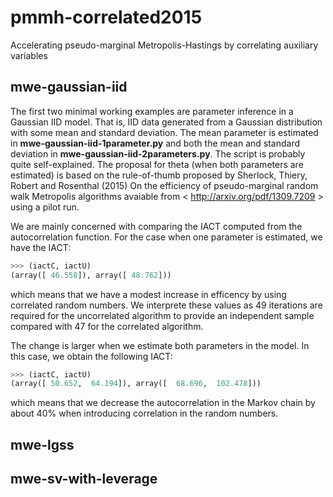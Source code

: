 # pmmh-correlated2015
Accelerating pseudo-marginal Metropolis-Hastings by correlating auxiliary variables

## mwe-gaussian-iid
The first two minimal working examples are parameter inference in a Gaussian IID model. That is, IID data generated from a Gaussian distribution with some mean and standard deviation. The mean parameter is estimated in **mwe-gaussian-iid-1parameter.py** and both the mean and standard deviation in **mwe-gaussian-iid-2parameters.py**. The script is probably quite self-explained. The proposal for theta (when both parameters are estimated) is based on the rule-of-thumb proposed by Sherlock, Thiery, Robert and Rosenthal (2015) 
On the efficiency of pseudo-marginal random walk Metropolis algorithms avaiable from < http://arxiv.org/pdf/1309.7209 > using a pilot run. 

We are mainly concerned with comparing the IACT computed from the autocorrelation function. For the case when one parameter is estimated, we have the IACT:
 
``` python
>>> (iactC, iactU)
(array([ 46.558]), array([ 48.762]))
```

which means that we have a modest increase in efficency by using correlated random numbers. We interprete these values as 49 iterations are required for the uncorrelated algorithm to provide an independent sample compared with 47 for the correlated algorithm.

The change is larger when we estimate both parameters in the model. In this case, we obtain the following IACT:

``` python
>>> (iactC, iactU)
(array([ 50.652,  64.194]), array([  68.696,  102.478]))
```

which means that we decrease the autocorrelation in the Markov chain by about 40% when introducing correlation in the random numbers. 

## mwe-lgss


## mwe-sv-with-leverage

